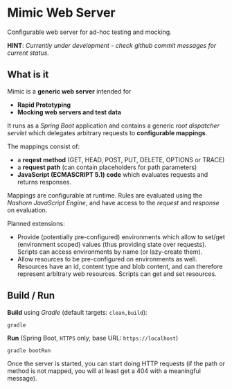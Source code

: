 # Mimic Web Server

Configurable web server for ad-hoc testing and mocking.

**HINT**: *Currently under development - check github commit messages for current status.*

## What is it

Mimic is a **generic web server** intended for
- **Rapid Prototyping**
- **Mocking web servers and test data**

It runs as a *Spring Boot* application and contains a generic *root dispatcher servlet* 
which delegates arbitrary requests to **configurable mappings**.

The mappings consist of:
- a **reqest method** (GET, HEAD, POST, PUT, DELETE, OPTIONS or TRACE)
- a **request path** (can contain placeholders for path parameters)
- **JavaScript (ECMASCRIPT 5.1) code** which evaluates requests and returns responses.

Mappings are configurable at runtime. Rules are evaluated using the *Nashorn JavaScript Engine*, 
and have access to the *request* and *response* on evaluation.

Planned extensions:
* Provide (potentially pre-configured) environments which allow to set/get (environment scoped) values (thus providing state over requests). 
Scripts can access environments by name (or lazy-create them).
* Allow resources to be pre-configured on environments as well. Resources have an id, content type and blob content, 
and can therefore represent arbitrary web resources. Scripts can get and set resources.

## Build / Run

**Build** using *Gradle* (default targets: `clean,build`):
```
gradle
```
**Run** (Spring Boot, `HTTPS` only, base URL: `https://localhost`)
```
gradle bootRun
```
Once the server is started, you can start doing HTTP requests (if the path or method is not mapped, you will at least get a 404 with a meaningful message).